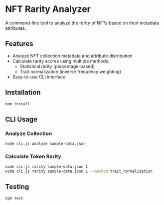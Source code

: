 # NFT Rarity Analyzer

A command-line tool to analyze the rarity of NFTs based on their metadata attributes.

## Features

- Analyze NFT collection metadata and attribute distribution  
- Calculate rarity scores using multiple methods:
  - Statistical rarity (percentage-based)
  - Trait normalization (inverse frequency weighting)
- Easy-to-use CLI interface

## Installation

```bash
npm install
```

## CLI Usage

### Analyze Collection
```bash
node cli.js analyze sample-data.json
```

### Calculate Token Rarity
```bash
node cli.js rarity sample-data.json 1
node cli.js rarity sample-data.json 1 --method trait_normalization
```

## Testing

```bash
npm test
```